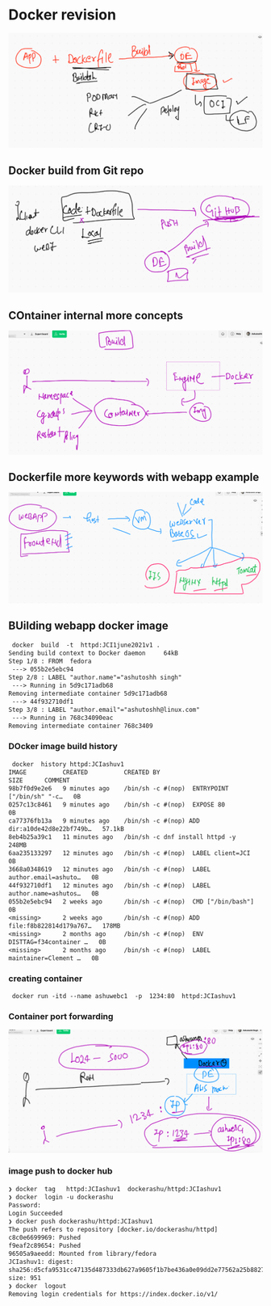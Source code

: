 # Docker revision 

<img src="oci.png">

## Docker build from Git repo 

<img src="gitrepo.png">

## COntainer internal more concepts 

<img src="cont_internal.png">

## Dockerfile more keywords with webapp example 

<img src="webser.png">

## BUilding webapp docker image 

```
 docker  build  -t  httpd:JCI1june2021v1 .
Sending build context to Docker daemon     64kB
Step 1/8 : FROM  fedora
 ---> 055b2e5ebc94
Step 2/8 : LABEL "author.name"="ashutoshh singh"
 ---> Running in 5d9c171adb68
Removing intermediate container 5d9c171adb68
 ---> 44f932710df1
Step 3/8 : LABEL "author.email"="ashutoshh@linux.com"
 ---> Running in 768c34090eac
Removing intermediate container 768c3409

```

### DOcker image build history 

```
 docker  history httpd:JCIashuv1
IMAGE          CREATED          CREATED BY                                      SIZE      COMMENT
98b7f0d9e2e6   9 minutes ago    /bin/sh -c #(nop)  ENTRYPOINT ["/bin/sh" "-c…   0B        
0257c13c8461   9 minutes ago    /bin/sh -c #(nop)  EXPOSE 80                    0B        
ca77376fb13a   9 minutes ago    /bin/sh -c #(nop) ADD dir:a10de42d8e22bf749b…   57.1kB    
8eb4b25a39c1   11 minutes ago   /bin/sh -c dnf install httpd -y                 248MB     
6aa235133297   12 minutes ago   /bin/sh -c #(nop)  LABEL client=JCI             0B        
3668a0348619   12 minutes ago   /bin/sh -c #(nop)  LABEL author.email=ashuto…   0B        
44f932710df1   12 minutes ago   /bin/sh -c #(nop)  LABEL author.name=ashutos…   0B        
055b2e5ebc94   2 weeks ago      /bin/sh -c #(nop)  CMD ["/bin/bash"]            0B        
<missing>      2 weeks ago      /bin/sh -c #(nop) ADD file:f8b822814d179a767…   178MB     
<missing>      2 months ago     /bin/sh -c #(nop)  ENV DISTTAG=f34container …   0B        
<missing>      2 months ago     /bin/sh -c #(nop)  LABEL maintainer=Clement …   0B  

```

### creating container 

```
 docker run -itd --name ashuwebc1  -p  1234:80  httpd:JCIashuv1
```

### Container port forwarding 

<img src="portf.png">

### image push to docker hub 

```
❯ docker  tag   httpd:JCIashuv1  dockerashu/httpd:JCIashuv1
❯ docker  login -u dockerashu
Password: 
Login Succeeded
❯ docker push dockerashu/httpd:JCIashuv1
The push refers to repository [docker.io/dockerashu/httpd]
c8c0e6699969: Pushed 
f9eaf2c89654: Pushed 
96505a9aeedd: Mounted from library/fedora 
JCIashuv1: digest: sha256:d5cfa9531cc47135d487333db627a9605f1b7be436a0e09dd2e77562a25b8827 size: 951
❯ docker  logout
Removing login credentials for https://index.docker.io/v1/

```



